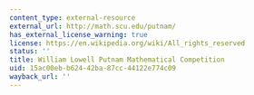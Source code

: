 ```yaml
---
content_type: external-resource
external_url: http://math.scu.edu/putnam/
has_external_license_warning: true
license: https://en.wikipedia.org/wiki/All_rights_reserved
status: ''
title: William Lowell Putnam Mathematical Competition
uid: 15ac00eb-b624-42ba-87cc-44122e774c09
wayback_url: ''
---
```

